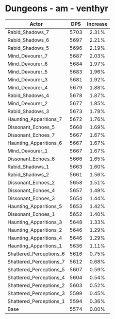 # Dungeons - am - venthyr
| Actor | DPS | Increase |
|---|:---:|:---:|
|Rabid_Shadows_7|5703|2.31%|
|Rabid_Shadows_6|5697|2.21%|
|Rabid_Shadows_5|5696|2.19%|
|Mind_Devourer_7|5687|2.03%|
|Mind_Devourer_6|5684|1.97%|
|Mind_Devourer_5|5683|1.96%|
|Mind_Devourer_3|5681|1.92%|
|Mind_Devourer_4|5679|1.88%|
|Rabid_Shadows_4|5678|1.87%|
|Mind_Devourer_2|5677|1.85%|
|Rabid_Shadows_3|5673|1.78%|
|Haunting_Apparitions_7|5672|1.76%|
|Dissonant_Echoes_5|5668|1.69%|
|Dissonant_Echoes_7|5667|1.67%|
|Haunting_Apparitions_6|5667|1.67%|
|Mind_Devourer_1|5667|1.67%|
|Dissonant_Echoes_6|5666|1.65%|
|Rabid_Shadows_1|5663|1.60%|
|Rabid_Shadows_2|5661|1.56%|
|Dissonant_Echoes_2|5658|1.51%|
|Dissonant_Echoes_4|5657|1.49%|
|Dissonant_Echoes_3|5654|1.44%|
|Haunting_Apparitions_5|5653|1.42%|
|Dissonant_Echoes_1|5652|1.40%|
|Haunting_Apparitions_3|5648|1.33%|
|Haunting_Apparitions_2|5646|1.29%|
|Haunting_Apparitions_4|5646|1.29%|
|Haunting_Apparitions_1|5636|1.11%|
|Shattered_Perceptions_6|5616|0.75%|
|Shattered_Perceptions_7|5612|0.68%|
|Shattered_Perceptions_5|5607|0.59%|
|Shattered_Perceptions_4|5604|0.54%|
|Shattered_Perceptions_2|5603|0.52%|
|Shattered_Perceptions_3|5599|0.45%|
|Shattered_Perceptions_1|5594|0.36%|
|Base|5574|0.00%|
